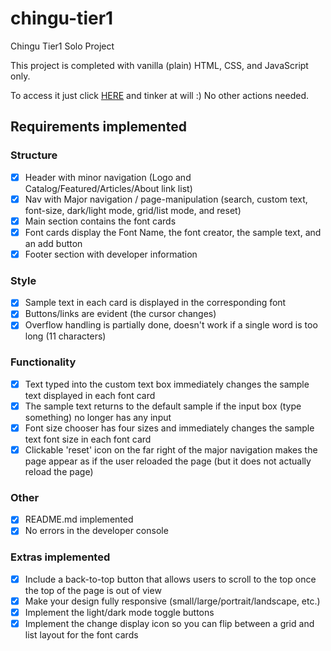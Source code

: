 # chingu-tier1
Chingu Tier1 Solo Project

This project is completed with vanilla (plain) HTML, CSS, and JavaScript only.

To access it just click [HERE](https://marcosme.github.io/chingu-tier1/) and tinker at will :)
No other actions needed.

## Requirements implemented

### Structure
- [x] Header with minor navigation (Logo and Catalog/Featured/Articles/About link list)
- [x] Nav with Major navigation / page-manipulation (search, custom text, font-size, dark/light mode, grid/list mode, and reset)
- [x] Main section contains the font cards
- [x] Font cards display the Font Name, the font creator, the sample text, and an add button
- [x] Footer section with developer information

### Style
- [x] Sample text in each card is displayed in the corresponding font
- [x] Buttons/links are evident (the cursor changes)
- [x] Overflow handling is partially done, doesn't work if a single word is too long (11 characters)

### Functionality
- [x] Text typed into the custom text box immediately changes the sample text displayed in each font card
- [x] The sample text returns to the default sample if the input box (type something) no longer has any input
- [x] Font size chooser has four sizes and immediately changes the sample text font size in each font card
- [x] Clickable 'reset' icon on the far right of the major navigation makes the page appear as if the user reloaded the page (but it does not actually reload the page)

### Other
- [x] README.md implemented
- [x] No errors in the developer console

### Extras implemented
- [x] Include a back-to-top button that allows users to scroll to the top once the top of the page is out of view
- [x] Make your design fully responsive (small/large/portrait/landscape, etc.)
- [x] Implement the light/dark mode toggle buttons
- [x] Implement the change display icon so you can flip between a grid and list layout for the font cards
